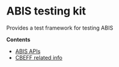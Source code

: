# ABIS testing kit
Provides a test framework for testing ABIS

**Contents**
* [ABIS APIs](./docs/apis.md)
* [CBEFF related info](./docs/cbeff.xml.md)
